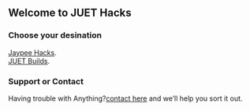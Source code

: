 ## Welcome to JUET Hacks

### Choose your desination
[Jaypee Hacks](https://www.jaypee-hacks.live).
<br>
[JUET Builds](https://the-rebooted-coder.github.io/JUET-Builds/).


### Support or Contact

Having trouble with Anything?[contact here](mailto:connectwithspandan@gmail.com) and we’ll help you sort it out.
